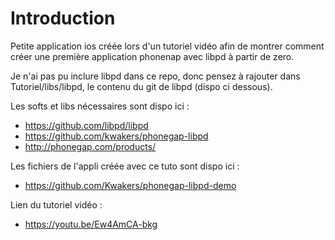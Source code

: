 Introduction
============

Petite application ios créée lors d'un tutoriel vidéo afin de montrer comment créer une première application phonenap avec libpd à partir de zero.

Je n'ai pas pu inclure libpd dans ce repo, donc pensez à rajouter dans Tutoriel/libs/libpd, le contenu du git de libpd (dispo ci dessous).

Les softs et libs nécessaires sont dispo ici : 

- https://github.com/libpd/libpd
- https://github.com/kwakers/phonegap-libpd
- http://phonegap.com/products/

Les fichiers de l'appli créée avec ce tuto sont dispo ici : 

- https://github.com/Kwakers/phonegap-libpd-demo

Lien du tutoriel vidéo :

- https://youtu.be/Ew4AmCA-bkg


